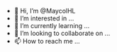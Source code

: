 - 👋 Hi, I’m @MaycolHL
- 👀 I’m interested in ...
- 🌱 I’m currently learning ...
- 💞️ I’m looking to collaborate on ...
- 📫 How to reach me ...

<!---
MaycolHL/MaycolHL is a ✨ special ✨ repository because its `README.md` (this file) appears on your GitHub profile.
You can click the Preview link to take a look at your changes.
--->
